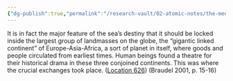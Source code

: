 ```yaml
---
{"dg-publish":true,"permalink":"/research-vault/02-atomic-notes/the-mediterranean-sits-at-the-confluence-of-3-continents-giving-it-a-central-role/"}
---
```


It is in fact the major feature of the sea’s destiny that it should be locked inside the largest group of landmasses on the globe, the “gigantic linked continent” of Europe-Asia-Africa, a sort of planet in itself, where goods and people circulated from earliest times. Human beings found a theatre for their historical drama in these three conjoined continents. This was where the crucial exchanges took place. ([Location 626](https://readwise.io/to_kindle?action=open&asin=B004FEFSCC&location=626)) (Braudel 2001, p. 15-16)